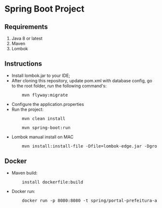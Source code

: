 # Spring Boot Project

## Requirements

1. Java 8 or latest
2. Maven
3. Lombok


## Instructions
<ul>
<li>Install lombok.jar to your IDE;
</li>

<li>After cloning this repository, update pom.xml with database config, go to the root folder, run the following command's:
<pre>
    mvn flyway:migrate
</pre>
</li>

<li>Configure the application.properties
</li>

<li>Run the project:
<pre>
	mvn clean install
</pre>
<pre>
    mvn spring-boot:run
</pre>
</li>

<li>Lombok manual install on MAC
<pre>
	mvn install:install-file -Dfile=lombok-edge.jar -DgroupId=org.projectlombok -DartifactId=lombok -Dversion=lombok-edge.UNRELEASED -Dpackaging=jar
</pre>
</li>
</ul>

## Docker
<ul>
<li>Maven build:
</li>
<pre>
	install dockerfile:build
</pre>
<li>Docker run:
</li>
<pre>
	docker run -p 8080:8080 -t spring/portal-prefeitura-araguacu
</pre>
</ul>
